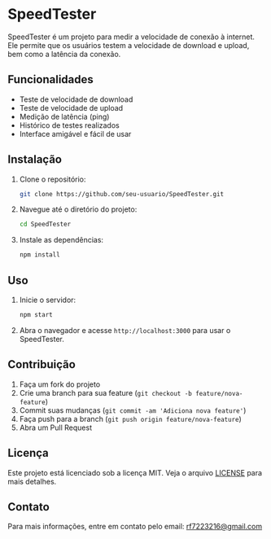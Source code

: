 
# SpeedTester

SpeedTester é um projeto para medir a velocidade de conexão à internet. Ele permite que os usuários testem a velocidade de download e upload, bem como a latência da conexão.

## Funcionalidades

- Teste de velocidade de download
- Teste de velocidade de upload
- Medição de latência (ping)
- Histórico de testes realizados
- Interface amigável e fácil de usar

## Instalação

1. Clone o repositório:
    ```sh
    git clone https://github.com/seu-usuario/SpeedTester.git
    ```
2. Navegue até o diretório do projeto:
    ```sh
    cd SpeedTester
    ```
3. Instale as dependências:
    ```sh
    npm install
    ```

## Uso

1. Inicie o servidor:
    ```sh
    npm start
    ```
2. Abra o navegador e acesse `http://localhost:3000` para usar o SpeedTester.

## Contribuição

1. Faça um fork do projeto
2. Crie uma branch para sua feature (`git checkout -b feature/nova-feature`)
3. Commit suas mudanças (`git commit -am 'Adiciona nova feature'`)
4. Faça push para a branch (`git push origin feature/nova-feature`)
5. Abra um Pull Request

## Licença

Este projeto está licenciado sob a licença MIT. Veja o arquivo [LICENSE](LICENSE) para mais detalhes.

## Contato

Para mais informações, entre em contato pelo email: rf7223216@gmail.com
